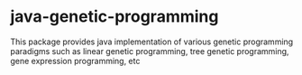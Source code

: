 # java-genetic-programming
This package provides java implementation of various genetic programming paradigms such as linear genetic programming, tree genetic programming, gene expression programming, etc
